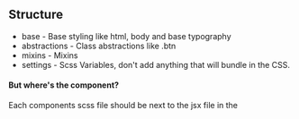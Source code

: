 ## Structure
- base - Base styling like html, body and base typography
- abstractions - Class abstractions like .btn
- mixins - Mixins
- settings - Scss Variables, don't add anything that will bundle in the CSS.

#### But where's the component?
Each components scss file should be next to the jsx file in the
